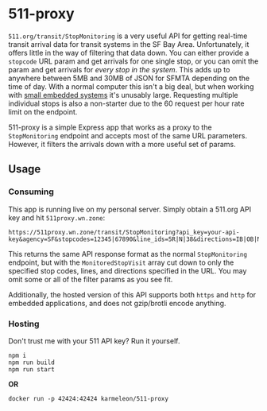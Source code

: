 # 511-proxy

`511.org/transit/StopMonitoring` is a very useful API for getting real-time transit arrival data for transit systems in the SF Bay Area. Unfortunately, it offers little in the way of filtering that data down. You can either provide a `stopcode` URL param and get arrivals for one single stop, or you can omit the param and get arrivals for _every stop in the system_. This adds up to anywhere between 5MB and 30MB of JSON for SFMTA depending on the time of day. With a normal computer this isn't a big deal, but when working with [small embedded systems](https://github.com/karmeleon/inkplate_muni) it's unusably large. Requesting multiple individual stops is also a non-starter due to the 60 request per hour rate limit on the endpoint.

511-proxy is a simple Express app that works as a proxy to the `StopMonitoring` endpoint and accepts most of the same URL parameters. However, it filters the arrivals down with a more useful set of params.

## Usage

### Consuming

This app is running live on my personal server. Simply obtain a 511.org API key and hit `511proxy.wn.zone`:

```
https://511proxy.wn.zone/transit/StopMonitoring?api_key=your-api-key&agency=SF&stopcodes=12345|67890&line_ids=5R|N|38&directions=IB|OB|N|S|W|E
```

This returns the same API response format as the normal `StopMonitoring` endpoint, but with the `MonitoredStopVisit` array cut down to only the specified stop codes, lines, and directions specified in the URL. You may omit some or all of the filter params as you see fit.

Additionally, the hosted version of this API supports both `https` and `http` for embedded applications, and does not gzip/brotli encode anything.

### Hosting

Don't trust me with your 511 API key? Run it yourself.

```
npm i
npm run build
npm run start
```

**OR**

```
docker run -p 42424:42424 karmeleon/511-proxy
```
